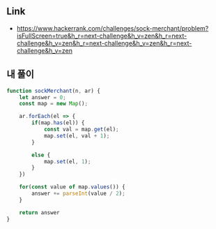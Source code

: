 ## Link       

- https://www.hackerrank.com/challenges/sock-merchant/problem?isFullScreen=true&h_r=next-challenge&h_v=zen&h_r=next-challenge&h_v=zen&h_r=next-challenge&h_v=zen&h_r=next-challenge&h_v=zen  


## 내 풀이

```js
function sockMerchant(n, ar) {
    let answer = 0;
    const map = new Map();

    ar.forEach(el => {
        if(map.has(el)) {
            const val = map.get(el);
            map.set(el, val + 1);
        }

        else {
            map.set(el, 1);
        }
    })

    for(const value of map.values()) {
        answer += parseInt(value / 2);
    }

    return answer
}
```
